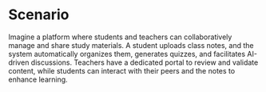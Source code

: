 # Scenario 
Imagine a platform where students and teachers can collaboratively  manage and share study materials. A student uploads class notes, and  the system automatically organizes them, generates quizzes, and  facilitates AI-driven discussions. Teachers have a dedicated portal to  review and validate content, while students can interact with their  peers and the notes to enhance learning.
